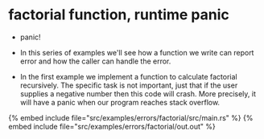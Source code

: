 # factorial function, runtime panic

* panic!

* In this series of examples we'll see how a function we write can report error and how the caller can handle the error.
* In the first example we implement a function to calculate factorial recursively. The specific task is not important, just that if the user supplies a negative number then this code will crash. More precisely, it will have a panic when our program reaches stack overflow.

{% embed include file="src/examples/errors/factorial/src/main.rs" %}
{% embed include file="src/examples/errors/factorial/out.out" %}



